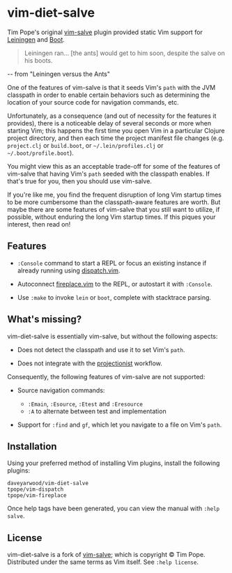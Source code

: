 # vim-diet-salve

Tim Pope's original [vim-salve][salve] plugin provided static Vim support for
[Leiningen][lein] and [Boot][boot].

> Leiningen ran... [the ants] would get to him soon, despite the salve on
> his boots.

-- from "Leiningen versus the Ants"

One of the features of vim-salve is that it seeds Vim's `path` with the JVM
classpath in order to enable certain behaviors such as determining the location
of your source code for navigation commands, etc.

Unfortunately, as a consequence (and out of necessity for the features it
provides), there is a noticeable delay of several seconds or more when
starting Vim; this happens the first time you open Vim in a particular
Clojure project directory, and then each time the project manifest file changes
(e.g. `project.clj` or `build.boot`, or `~/.lein/profiles.clj` or
`~/.boot/profile.boot`).

You might view this as an acceptable trade-off for some of the features of
vim-salve that having Vim's `path` seeded with the classpath enables. If that's
true for you, then you should use vim-salve.

If you're like me, you find the frequent disruption of long Vim startup times to
be more cumbersome than the classpath-aware features are worth. But maybe there
are some features of vim-salve that you still want to utilize, if possible,
without enduring the long Vim startup times. If this piques your interest, then
read on!

## Features

* `:Console` command to start a REPL or focus an existing instance if already
  running using [dispatch.vim][dispatch].

* Autoconnect [fireplace.vim][fireplace] to the REPL, or autostart it with
  `:Console`.

* Use `:make` to invoke `lein` or `boot`, complete with stacktrace parsing.

## What's missing?

vim-diet-salve is essentially vim-salve, but without the following aspects:

* Does not detect the classpath and use it to set Vim's `path`.

* Does not integrate with the [projectionist][] workflow.

Consequently, the following features of vim-salve are not supported:

* Source navigation commands:
  * `:Emain`, `:Esource`, `:Etest` and `:Eresource`
  * `:A` to alternate between test and implementation

* Support for `:find` and `gf`, which let you navigate to a file on Vim's
  `path`.

## Installation

Using your preferred method of installing Vim plugins, install the following
plugins:

```
daveyarwood/vim-diet-salve
tpope/vim-dispatch
tpope/vim-fireplace
```

Once help tags have been generated, you can view the manual with
`:help salve`.

## License

vim-diet-salve is a fork of [vim-salve][salve]; which is copyright © Tim Pope.
Distributed under the same terms as Vim itself. See `:help license`.

[salve]: https://github.com/tpope/vim-salve
[lein]: http://leiningen.org/
[boot]: http://boot-clj.com/
[projectionist]: https://github.com/tpope/vim-projectionist
[fireplace]: https://github.com/tpope/vim-fireplace
[dispatch]: https://github.com/tpope/vim-dispatch

